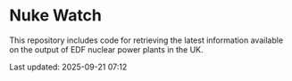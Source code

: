 # Nuke Watch

This repository includes code for retrieving the latest information available on the output of EDF nuclear power plants in the UK.

Last updated: 2025-09-21 07:12